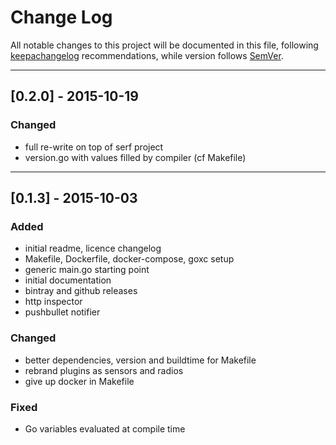 # Change Log

All notable changes to this project will be documented in this file, following
[keepachangelog](http://keepachangelog.com/) recommendations, while version
follows [SemVer](http://semver.org/).

---

## [0.2.0] - 2015-10-19
### Changed
- full re-write on top of serf project
- version.go with values filled by compiler (cf Makefile)

---

## [0.1.3] - 2015-10-03
### Added
- initial readme, licence changelog
- Makefile, Dockerfile, docker-compose, goxc setup
- generic main.go starting point
- initial documentation
- bintray and github releases
- http inspector
- pushbullet notifier

### Changed
- better dependencies, version and buildtime for Makefile
- rebrand plugins as sensors and radios
- give up docker in Makefile

### Fixed
- Go variables evaluated at compile time
